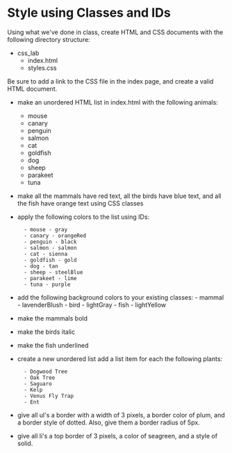 # Style using Classes and IDs

Using what we've done in class, create HTML and CSS documents with the following directory structure:

- css_lab
	- index.html
	- styles.css

Be sure to add a link to the CSS file in the index page, and create a valid HTML document.

- make an unordered HTML list in index.html with the following animals:

	- mouse
	- canary
	- penguin
	- salmon
	- cat
	- goldfish
	- dog
	- sheep
	- parakeet
	- tuna

- make all the mammals have red text, all the birds have blue text, and all the fish have orange text using CSS classes
- apply the following colors to the list using IDs:

		- mouse - gray
		- canary - orangeRed
		- penguin - black
		- salmon - salmon
		- cat - sienna
		- goldfish - gold
		- dog - tan
		- sheep - steelBlue
		- parakeet - lime
		- tuna - purple

- add the following background colors to your existing classes:
		- mammal - lavenderBlush
		- bird - lightGray
		- fish - lightYellow

- make the mammals bold
- make the birds italic
- make the fish underlined

- create a new unordered list add a list item for each the following plants:

		- Dogwood Tree
		- Oak Tree
		- Saguaro
		- Kelp
		- Venus Fly Trap
		- Ent

- give all ul's a border with a width of 3 pixels, a border color of plum, and a border style of dotted. Also, give them a border radius of 5px.
- give all li's a top border of 3 pixels, a color of seagreen, and a style of solid.
